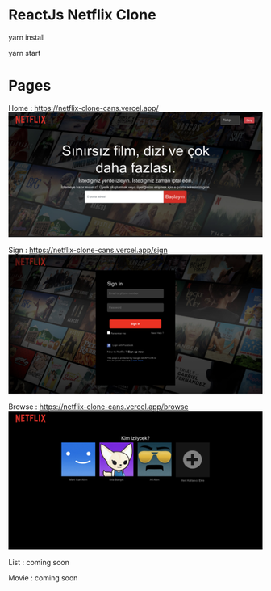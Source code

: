 # ReactJs Netflix Clone

yarn install

yarn start


# Pages 

 Home : https://netflix-clone-cans.vercel.app/
 ![alt text](photos/home.png)
 
 Sign : https://netflix-clone-cans.vercel.app/sign
 ![alt text](photos/sign.png)

 Browse : https://netflix-clone-cans.vercel.app/browse
 ![alt text](photos/browse.png)
 
 List : coming soon
 
 Movie : coming soon
